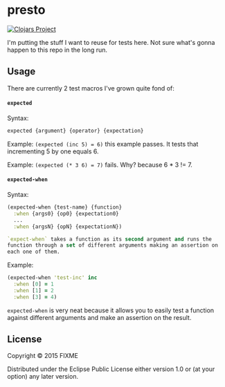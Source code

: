 # presto

[![Clojars Project](http://clojars.org/presto/latest-version.svg)](http://clojars.org/presto)

I'm putting the stuff I want to reuse for tests here. Not sure what's
gonna happen to this repo in the long run.

## Usage

There are currently 2 test macros I've grown quite fond of:

#### `expected`

Syntax:
```clojure
expected {argument} {operator} {expectation}
```

Example: `(expected (inc 5) = 6)` this example passes. It tests that
incrementing 5 by one equals 6.

Example: `(expected (* 3 6) = 7)` fails. Why? because 6 * 3 != 7.

#### `expected-when`

Syntax:
```clojure
(expected-when {test-name} {function}
  :when {args0} {op0} {expectation0}
  ...
  :when {argsN} {opN} {expectationN})

`expect-when` takes a function as its second argument and runs the
function through a set of different arguments making an assertion on
each one of them.
```

Example:

```clojure
(expected-when 'test-inc' inc
  :when [0] = 1
  :when [1] = 2
  :when [3] = 4)
```

`expected-when` is very neat because it allows you to easily test a
function against different arguments and make an assertion on
the result.

## License

Copyright © 2015 FIXME

Distributed under the Eclipse Public License either version 1.0 or (at
your option) any later version.
